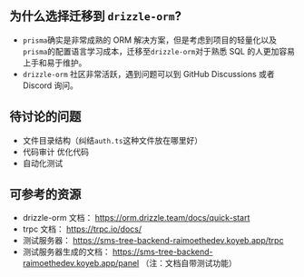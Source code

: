 ## 为什么选择迁移到 `drizzle-orm`?

-   `prisma`确实是非常成熟的 ORM 解决方案，但是考虑到项目的轻量化以及`prisma`的配置语言学习成本，迁移至`drizzle-orm`对于熟悉 SQL 的人更加容易上手和易于维护。
-   `drizzle-orm` 社区非常活跃，遇到问题可以到 GitHub Discussions 或者 Discord 询问。

## 待讨论的问题

-   文件目录结构（纠结`auth.ts`这种文件放在哪里好）
-   代码审计 优化代码
-   自动化测试

## 可参考的资源

-   drizzle-orm 文档： https://orm.drizzle.team/docs/quick-start
-   trpc 文档： https://trpc.io/docs/
-   测试服务器： https://sms-tree-backend-raimoethedev.koyeb.app/trpc
-   测试服务器生成的文档： https://sms-tree-backend-raimoethedev.koyeb.app/panel （注：文档自带测试功能）
